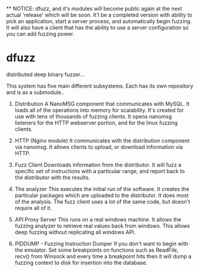 ** NOTICE: dfuzz, and it's modules will become public again at the next actual 'release' which will be soon.  It'l be a completed version with ability to pick an application, start a server process, and automatically begin fuzzing.  It will also have a client that has the ability to use a server configuration so you can add fuzzing power.

# dfuzz
distributed deep binary fuzzer...

This system has five main different subsystems.  Each has its own repository and is as a submodule..

1. Distribution
   A NanoMSG component that communicates with MySQL.  It loads all of the operations into memory for scalability.  It's created
   for use with tens of thousands of fuzzing clients.  It opens nanomsg listeners for the HTTP webserver portion, and
   for the linux fuzzing clients.

2. HTTP (Nginx module)
   It communicates with the distribution component via nanomsg.  It allows clients to upload, or download information via HTTP.
   
3. Fuzz Client
   Downloads information from the distributor.  It will fuzz a specific set of instructions with a particular range, and report
   back to the distributor with the results.
   
4. The analyzer
   This executes the initial run of the software.  It creates the particular packages which are uploaded to the distributor.
   It does most of the analysis.  The fuzz client uses a lot of the same code, but doesn't require all of it.
   
5. API Proxy Server
   This runs on a real windows machine.  It allows the fuzzing analyzer to retrieve real values back from windows.  This allows
   deep fuzzing without replicating all windows API.

6. PIDDUMP - Fuzzing Instruction Dumper
   If you don't want to begin with the emulator.  Set some breakpoints on functions such as ReadFile, recv() from       Winsock and every time a breakpoint hits then it will dump a fuzzing context to disk for insertion into the 
   database.
